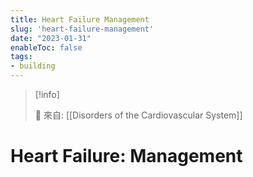 ```yaml
---
title: Heart Failure Management
slug: 'heart-failure-management'
date: "2023-01-31"
enableToc: false
tags:
- building
---
```


> [!info]
>
> 🌱 來自: [[Disorders of the Cardiovascular System]]

# Heart Failure: Management

